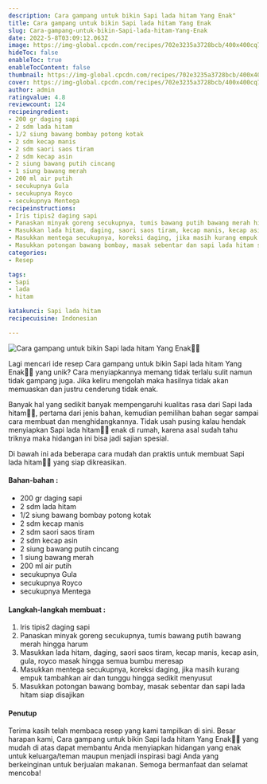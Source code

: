 ```yaml
---
description: Cara gampang untuk bikin Sapi lada hitam Yang Enak"
title: Cara gampang untuk bikin Sapi lada hitam Yang Enak
slug: Cara-gampang-untuk-bikin-Sapi-lada-hitam-Yang-Enak
date: 2022-5-8T03:09:12.063Z
image: https://img-global.cpcdn.com/recipes/702e3235a3728bcb/400x400cq70/photo.jpg
hideToc: false
enableToc: true
enableTocContent: false
thumbnail: https://img-global.cpcdn.com/recipes/702e3235a3728bcb/400x400cq70/photo.jpg
cover: https://img-global.cpcdn.com/recipes/702e3235a3728bcb/400x400cq70/photo.jpg
author: admin
ratingvalue: 4.8
reviewcount: 124
recipeingredient:
- 200 gr daging sapi
- 2 sdm lada hitam
- 1/2 siung bawang bombay potong kotak
- 2 sdm kecap manis
- 2 sdm saori saos tiram
- 2 sdm kecap asin
- 2 siung bawang putih cincang
- 1 siung bawang merah
- 200 ml air putih
- secukupnya Gula
- secukupnya Royco
- secukupnya Mentega
recipeinstructions:
- Iris tipis2 daging sapi
- Panaskan minyak goreng secukupnya, tumis bawang putih bawang merah hingga harum
- Masukkan lada hitam, daging, saori saos tiram, kecap manis, kecap asin, gula, royco masak hingga semua bumbu meresap
- Masukkan mentega secukupnya, koreksi daging, jika masih kurang empuk tambahkan air dan tunggu hingga sedikit menyusut
- Masukkan potongan bawang bombay, masak sebentar dan sapi lada hitam siap disajikan
categories:
- Resep

tags:
- Sapi
- lada
- hitam

katakunci: Sapi lada hitam
recipecuisine: Indonesian

---
```


![Cara gampang untuk bikin Sapi lada hitam Yang Enak👩‍🍳](https://img-global.cpcdn.com/recipes/702e3235a3728bcb/400x400cq70/photo.jpg)

Lagi mencari ide resep Cara gampang untuk bikin Sapi lada hitam Yang Enak👩‍🍳 yang unik? Cara menyiapkannya memang tidak terlalu sulit namun tidak gampang juga. Jika keliru mengolah maka hasilnya tidak akan memuaskan dan justru cenderung tidak enak.

Banyak hal yang sedikit banyak mempengaruhi kualitas rasa dari Sapi lada hitam👩‍🍳, pertama dari jenis bahan, kemudian pemilihan bahan segar sampai cara membuat dan menghidangkannya. Tidak usah pusing kalau hendak menyiapkan Sapi lada hitam👩‍🍳 enak di rumah, karena asal sudah tahu triknya maka hidangan ini bisa jadi sajian spesial.

Di bawah ini ada beberapa cara mudah dan praktis untuk membuat Sapi lada hitam👩‍🍳 yang siap dikreasikan.

<!--inarticleads1-->

#### Bahan-bahan :

- 200 gr daging sapi
- 2 sdm lada hitam
- 1/2 siung bawang bombay potong kotak
- 2 sdm kecap manis
- 2 sdm saori saos tiram
- 2 sdm kecap asin
- 2 siung bawang putih cincang
- 1 siung bawang merah
- 200 ml air putih
- secukupnya Gula
- secukupnya Royco
- secukupnya Mentega

<!--inarticleads2-->

#### Langkah-langkah membuat :

1. Iris tipis2 daging sapi
1. Panaskan minyak goreng secukupnya, tumis bawang putih bawang merah hingga harum
1. Masukkan lada hitam, daging, saori saos tiram, kecap manis, kecap asin, gula, royco masak hingga semua bumbu meresap
1. Masukkan mentega secukupnya, koreksi daging, jika masih kurang empuk tambahkan air dan tunggu hingga sedikit menyusut
1. Masukkan potongan bawang bombay, masak sebentar dan sapi lada hitam siap disajikan

#### Penutup

Terima kasih telah membaca resep yang kami tampilkan di sini. Besar harapan kami, Cara gampang untuk bikin Sapi lada hitam Yang Enak👩‍🍳 yang mudah di atas dapat membantu Anda menyiapkan hidangan yang enak untuk keluarga/teman maupun menjadi inspirasi bagi Anda yang berkeinginan untuk berjualan makanan. Semoga bermanfaat dan selamat mencoba!